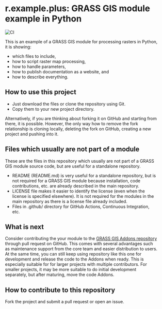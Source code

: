 # r.example.plus: GRASS GIS module example in Python

![CI](https://github.com/wenzeslaus/r.example.plus/workflows/CI/badge.svg)

This is an example of a GRASS GIS module for processing rasters in Python,
it is showing:
* which files to include,
* how to script raster map processing,
* how to handle parameters,
* how to publish documentation as a website, and
* how to describe everything.

## How to use this project

* Just download the files or clone the repository using Git.
* Copy them to your new project directory.

Alternatively, if you are thinking about forking it on GitHub and starting from there,
it is possible.
However, the only way how to remove the fork relationship is cloning locally, deleting the fork
on GitHub, creating a new project and pushing into it.

## Files which usually are not part of a module

These are the files in this repository which usually are not part of
a GRASS GIS module source code, but are useful for a standalone repository.

* README (README.md) is very useful for a standalone repository,
  but is not required for a GRASS GIS module because installation,
  code contributions, etc. are already described in the main repository.
* LICENSE file makes it easier to identify the license (even when the
  license is specified elsewhere). It is not required for the modules
  in the main repository as there is a license file already included.
* Files in .github/ directory for GitHub Actions, Continuous Integration, etc.

## What is next

Consider contributing the your module to the
[GRASS GIS Addons repository](https://grass.osgeo.org/development/code-submission/)
through pull request on GitHub.
This comes with several advantages such as maintenance support
from the core team and easier distribution to users.
At the same time, you can still keep using
repository like this one for development and release the
code to the Addons when ready. This is especially suitable for
for larger projects with multiple contributors.
For smaller projects, it may be more suitable to do initial
development separately, but after maturing, move the code Addons.

## How to contribute to this repository

Fork the project and submit a pull request or open an issue.
